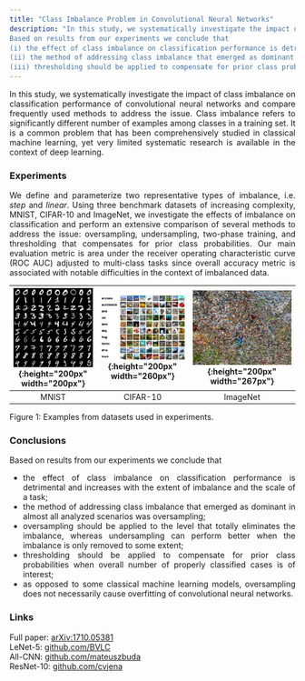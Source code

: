 ```yaml
---
title: "Class Imbalance Problem in Convolutional Neural Networks"
description: "In this study, we systematically investigate the impact of class imbalance on classification performance of convolutional neural networks (CNNs) and compare perform an extensive comparison of several methods to address the issue.
Based on results from our experiments we conclude that
(i) the effect of class imbalance on classification performance is detrimental;
(ii) the method of addressing class imbalance that emerged as dominant in almost all analyzed scenarios was oversampling;
(iii) thresholding should be applied to compensate for prior class probabilities when overall number of properly classified cases is of interest."
---
```


<style>
p, li {
	text-align: justify
}
</style>


In this study, we systematically investigate the impact of class imbalance on classification performance of convolutional neural networks and compare frequently used methods to address the issue.
Class imbalance refers to significantly different number of examples among classes in a training set.
It is a common problem that has been comprehensively studied in classical machine learning, yet very limited systematic research is available in the context of deep learning.

### Experiments

We define and parameterize two representative types of imbalance, i.e. <i>step</i> and <i>linear</i>.
Using three benchmark datasets of increasing complexity, MNIST, CIFAR-10 and ImageNet, we investigate the effects of imbalance on classification and perform an extensive comparison of several methods to address the issue: oversampling, undersampling, two-phase training, and thresholding that compensates for prior class probabilities.
Our main evaluation metric is area under the receiver operating characteristic curve (ROC AUC) adjusted to multi-class tasks since overall accuracy metric is associated with notable difficulties in the context of imbalanced data.

| ![MNIST](/assets/mnist.png){:height="200px" width="200px"} | ![CIFAR-10](/assets/cifar.png){:height="200px" width="260px"} | ![ImageNet](/assets/imagenet.jpg){:height="200px" width="267px"} |
|:-------------:|:-------------:|:-----:|
| MNIST | CIFAR-10 | ImageNet |

Figure 1: Examples from datasets used in experiments.

### Conclusions

Based on results from our experiments we conclude that
- the effect of class imbalance on classification performance is detrimental and increases with the extent of imbalance and the scale of a task;
- the method of addressing class imbalance that emerged as dominant in almost all analyzed scenarios was oversampling;
- oversampling should be applied to the level that totally eliminates the imbalance, whereas undersampling can perform better when the imbalance is only removed to some extent;
- thresholding should be applied to compensate for prior class probabilities when overall number of properly classified cases is of interest;
- as opposed to some classical machine learning models, oversampling does not necessarily cause overfitting of convolutional neural networks.

### Links

Full paper: [arXiv:1710.05381](https://arxiv.org/abs/1710.05381)<br>
LeNet-5: [github.com/BVLC](https://github.com/BVLC/caffe/tree/master/examples/mnist)<br>
All-CNN: [github.com/mateuszbuda](https://github.com/mateuszbuda/ALL-CNN)<br>
ResNet-10: [github.com/cvjena](https://github.com/cvjena/cnn-models)<br>
